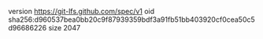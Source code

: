 version https://git-lfs.github.com/spec/v1
oid sha256:d960537bea0bb20c9f87939359bdf3a91fb51bb403920cf0cea50c5d96686226
size 2047
